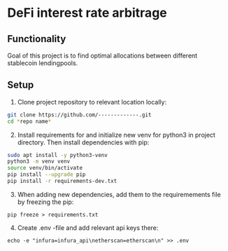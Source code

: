 # DeFi interest rate arbitrage

## Functionality
Goal of this project is to find optimal allocations between different stablecoin lendingpools.


## Setup
1. Clone project repository to relevant location locally:
```sh
git clone https://github.com/-------------.git
cd *repo name*
```

2. Install requirements for and initialize new venv for python3 in project directory.
Then install dependencies with pip:
```sh
sudo apt install -y python3-venv
python3 -m venv venv
source venv/bin/activate
pip install --upgrade pip
pip install -r requirements-dev.txt
```

3. When adding new dependencies, add them to the requiremements file by freezing the pip:
``` 
pip freeze > requirements.txt
```

4. Create .env -file and add relevant api keys there:
``` 
echo -e "infura=infura_api\netherscan=etherscan\n" >> .env
```


